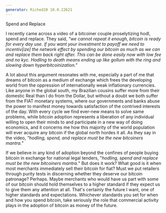 ```yaml
---
generator: Riched20 10.0.22621
---
```


Spend and Replace

I recently came across a video of a bitcoiner couple proselytizing hodl,
spend and replace. They said, *\"we cannot repeat it enough, bitcoin is
ready for every day use. if you want your investment to payoff we need
to incentiv\[ize\] the network effect by spending our bitcoin as much as
we can and replace them back right after. This can be done easily now
with low fee and no kyc. Hodling to death means ending up like gollum
with the ring and slowing down hyperbitcoinization.\"*

A lot about this argument resonates with me, especially a part of me
that dreams of bitcoin as a medium of exchange which frees the
developing world from the oppression of internationally weak
inflationary currencies. Like anyone in the global south, my Brazilian
cousins suffer more from their domestic Real than I do from the Dollar,
but without a doubt we both suffer from the FIAT monetary systems, where
our governments and banks abuse the power to manifest money towards
satisfaction of the contrived interests of the day. With every cycle we
find ever-new means to solve same problems, while bitcoin adoption
represents a liberation of any individual willing to open their minds to
and participate in a new way of doing economics, and it concerns me how
this majority of the world population will ever acquire any bitcoin if
the global north hordes it all. As they say in the video, *\"hodling,
spend, and replace must be the new bitcoiners mantra.*\"

If we believe in any kind of adoption beyond the confines of people
buying bitcoin in exchange for national legal tenders, \"*hodling, spend
and replace must be the new bitcoiners mantra.*\" But does it work? What
good is it when most merchants immediately sell their bitcoin for fiat?
Must we put retailers through purity tests in discerning whether they
deserve our bitcoin patronage? Perhaps. Maybe merchants who would have
us part with some of our bitcoin should hold themselves to a higher
standard if they expect us to give them any attention at all. That\'s
certainly the future I want, one of higher standards and expectations.
Whichever standards you set for when and how you spend bitcoin, take
seriously the role that commercial activity plays in the adoption of
bitcoin as money of the future.
